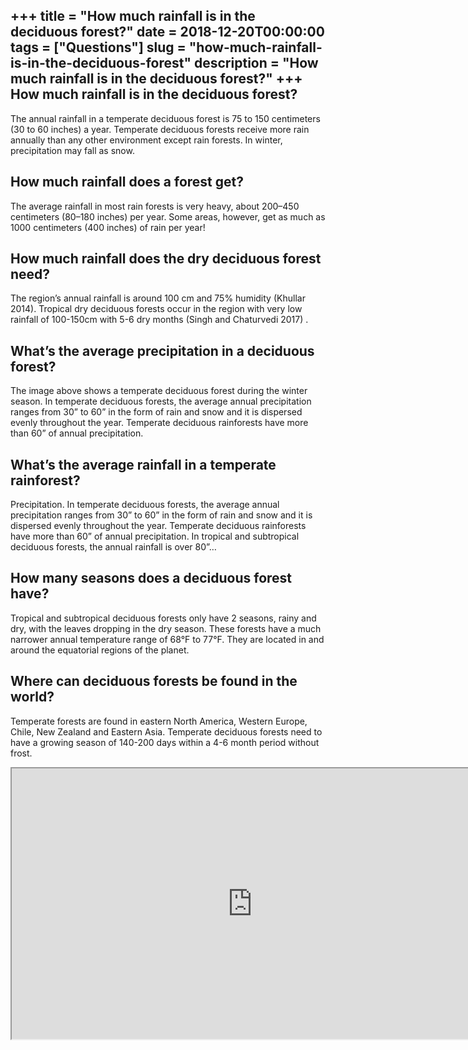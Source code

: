 +++
title = "How much rainfall is in the deciduous forest?"
date = 2018-12-20T00:00:00
tags = ["Questions"]
slug = "how-much-rainfall-is-in-the-deciduous-forest"
description = "How much rainfall is in the deciduous forest?"
+++
How much rainfall is in the deciduous forest?
---------------------------------------------

The annual rainfall in a temperate deciduous forest is 75 to 150 centimeters (30 to 60 inches) a year. Temperate deciduous forests receive more rain annually than any other environment except rain forests. In winter, precipitation may fall as snow.

How much rainfall does a forest get?
------------------------------------

The average rainfall in most rain forests is very heavy, about 200–450 centimeters (80–180 inches) per year. Some areas, however, get as much as 1000 centimeters (400 inches) of rain per year!

How much rainfall does the dry deciduous forest need?
-----------------------------------------------------

The region’s annual rainfall is around 100 cm and 75% humidity (Khullar 2014). Tropical dry deciduous forests occur in the region with very low rainfall of 100-150cm with 5-6 dry months (Singh and Chaturvedi 2017) .

What’s the average precipitation in a deciduous forest?
-------------------------------------------------------

The image above shows a temperate deciduous forest during the winter season. In temperate deciduous forests, the average annual precipitation ranges from 30” to 60” in the form of rain and snow and it is dispersed evenly throughout the year. Temperate deciduous rainforests have more than 60” of annual precipitation.

What’s the average rainfall in a temperate rainforest?
------------------------------------------------------

Precipitation. In temperate deciduous forests, the average annual precipitation ranges from 30” to 60” in the form of rain and snow and it is dispersed evenly throughout the year. Temperate deciduous rainforests have more than 60” of annual precipitation. In tropical and subtropical deciduous forests, the annual rainfall is over 80”…

How many seasons does a deciduous forest have?
----------------------------------------------

Tropical and subtropical deciduous forests only have 2 seasons, rainy and dry, with the leaves dropping in the dry season. These forests have a much narrower annual temperature range of 68°F to 77°F. They are located in and around the equatorial regions of the planet.

Where can deciduous forests be found in the world?
--------------------------------------------------

Temperate forests are found in eastern North America, Western Europe, Chile, New Zealand and Eastern Asia. Temperate deciduous forests need to have a growing season of 140-200 days within a 4-6 month period without frost.

<iframe allow="accelerometer; autoplay; clipboard-write; encrypted-media; gyroscope; picture-in-picture" allowfullscreen="" class="__youtube_prefs__  epyt-is-override  no-lazyload" data-no-lazy="1" data-origheight="433" data-origwidth="770" data-skipgform_ajax_framebjll="" height="433" id="_ytid_97562" loading="lazy" src="https://www.youtube.com/embed/Z1vrbYi8zuA?enablejsapi=1&autoplay=0&cc_load_policy=0&cc_lang_pref=&iv_load_policy=1&loop=0&modestbranding=0&rel=1&fs=1&playsinline=0&autohide=2&theme=dark&color=red&controls=1&" title="YouTube player" width="770"></iframe>